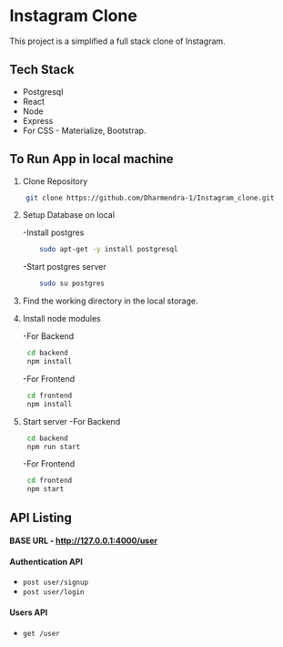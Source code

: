 # Instagram Clone

This project is a simplified a full stack clone of Instagram.

## Tech Stack

- Postgresql
- React
- Node
- Express
- For CSS - Materialize, Bootstrap.

## To Run App in local machine

1. Clone Repository

```sh
    git clone https://github.com/Dharmendra-1/Instagram_clone.git
```

2. Setup Database on local

   -Install postgres

    ```sh
        sudo apt-get -y install postgresql
    ```

    -Start postgres server

    ```sh
        sudo su postgres
    ```


3. Find the working directory in the local storage.

4. Install node modules

   -For Backend

   ```sh
    cd backend
    npm install
   ```

   -For Frontend

   ```sh
    cd frontend
    npm install
   ```

5. Start server
   -For Backend

   ```sh
    cd backend
    npm run start
   ```

   -For Frontend

   ```sh
    cd frontend
    npm start
   ```

## API Listing

#### BASE URL - http://127.0.0.1:4000/user

#### Authentication API

- `post user/signup`
- `post user/login`

#### Users API

- `get /user`

